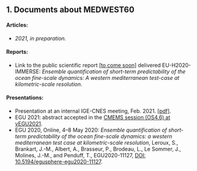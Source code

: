 ## 1. Documents  about MEDWEST60 

#### Articles:
* _2021, in preparation._

#### Reports:
* Link to the public scientific report [[to come soon]]() delivered EU-H2020-IMMERSE: _Ensemble quantification of  short-term predictability of the ocean fine-scale dynamics: A western mediterranean test-case at kilometric-scale resolution_.
  
#### Presentations:
* Presentation at an internal IGE-CNES meeting, Feb. 2021. [[pdf]](https://cloud.ocean-next.fr/s/GEf8ZBRzQcS2mQK). 
* EGU 2021: abstract accepted in the [CMEMS session (OS4.6) at vEGU2021](https://meetingorganizer.copernicus.org/EGU21/session/39733).
* EGU 2020, Online, 4–8 May 2020: _Ensemble quantification of short-term predictability of the ocean fine-scale dynamics: a western mediterranean test case at kilometric-scale resolution_,  Leroux, S., Brankart, J.-M., Albert, A., Brasseur, P., Brodeau, L., Le Sommer, J., Molines, J.-M., and Penduff, T.,
EGU2020-11127, [DOI: 10.5194/egusphere-egu2020-11127](https://doi.org/10.5194/egusphere-egu2020-11127).
 

